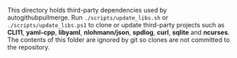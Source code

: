 This directory holds third-party dependencies used by autogithubpullmerge.
Run `./scripts/update_libs.sh` or `./scripts/update_libs.ps1` to clone or update
third-party projects such as **CLI11**, **yaml-cpp**, **libyaml**, **nlohmann/json**,
**spdlog**, **curl**, **sqlite** and **ncurses**. The contents of this folder are ignored by
git so clones are not committed to the repository.
